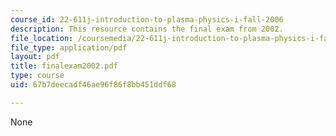 ```yaml
---
course_id: 22-611j-introduction-to-plasma-physics-i-fall-2006
description: This resource contains the final exam from 2002.
file_location: /coursemedia/22-611j-introduction-to-plasma-physics-i-fall-2006/67b7deecadf46ae96f86f8bb451ddf68_finalexam2002.pdf
file_type: application/pdf
layout: pdf
title: finalexam2002.pdf
type: course
uid: 67b7deecadf46ae96f86f8bb451ddf68

---
```

None